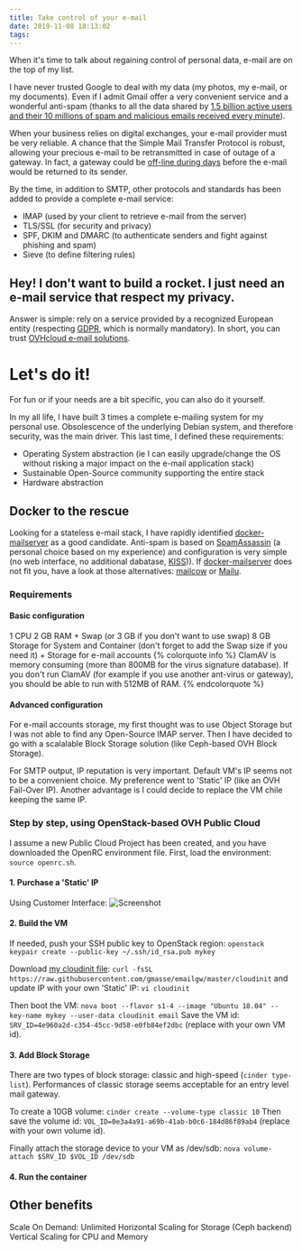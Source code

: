 ```yaml
---
title: Take control of your e-mail
date: 2019-11-08 18:13:02
tags:
---
```

When it's time to talk about regaining control of personal data, e-mail are on the top of my list.

I have never trusted Google to deal with my data (my photos, my e-mail, or my documents). Even if I admit Gmail offer a very convenient service and a wonderful anti-spam (thanks to all the data shared by [1.5 billion active users and their 10 millions of spam and malicious emails received every minute][1]).

When your business relies on digital exchanges, your e-mail provider must be very reliable. A chance that the Simple Mail Transfer Protocol is robust, allowing your precious e-mail to be retransmitted in case of outage of a gateway. In fact, a gateway could be [off-line during days][2] before the e-mail would be returned to its sender.

By the time, in addition to SMTP, other protocols and standards has been added to provide a complete e-mail service:
- IMAP (used by your client to retrieve e-mail from the server)
- TLS/SSL (for security and privacy)
- SPF, DKIM and DMARC (to authenticate senders and fight against phishing and spam)
- Sieve (to define filtering rules)

## Hey! I don't want to build a rocket. I just need an e-mail service that respect my privacy.

Answer is simple: rely on a service provided by a recognized European entity (respecting [GDPR][3], which is normally mandatory). In short, you can trust [OVHcloud e-mail solutions](https://www.ovh.ie/emails/).

# Let's do it!

For fun or if your needs are a bit specific, you can also do it yourself.

In my all life, I have built 3 times a complete e-mailing system for my personal use. Obsolescence of the underlying Debian system, and therefore security, was the main driver. This last time, I defined these requirements:
- Operating System abstraction (ie I can easily upgrade/change the OS without risking a major impact on the e-mail application stack)
- Sustainable Open-Source community supporting the entire stack
- Hardware abstraction

## Docker to the rescue

Looking for a stateless e-mail stack, I have rapidly identified [docker-mailserver](https://github.com/tomav/docker-mailserver) as a good candidate. Anti-spam is based on [SpamAssassin](https://spamassassin.apache.org) (a personal choice based on my experience) and configuration is very simple (no web interface, no additional dabatase, [KISS][4])). If [docker-mailserver](https://github.com/tomav/docker-mailserver) does not fit you, have a look at those alternatives: [mailcow](https://github.com/mailcow/mailcow-dockerized) or [Mailu](https://github.com/Mailu/Mailu).

### Requirements

#### Basic configuration

1 CPU
2 GB RAM + Swap (or 3 GB if you don't want to use swap)
8 GB Storage for System and Container (don't forget to add the Swap size if you need it)
\+ Storage for e-mail accounts
{% colorquote info %}
ClamAV is memory consuming (more than 800MB for the virus signature database). If you don't run ClamAV (for example if you use another ant-virus or gateway), you should be able to run with 512MB of RAM. 
{% endcolorquote %}

#### Advanced configuration

For e-mail accounts storage, my first thought was to use Object Storage but I was not able to find any Open-Source IMAP server. Then I have decided to go with a scalalable Block Storage solution (like Ceph-based OVH Block Storage).

For SMTP output, IP reputation is very important. Default VM's IP seems not to be a convenient choice. My preference went to 'Static' IP (like an OVH Fail-Over IP). Another advantage is I could decide to replace the VM chile keeping the same IP.

### Step by step, using OpenStack-based OVH Public Cloud

I assume a new Public Cloud Project has been created, and you have downloaded the OpenRC environment file.
First, load the environment: `source openrc.sh`.

#### 1. Purchase a 'Static' IP

Using Customer Interface:
![Screenshot](https://github.com/ovh/docs/raw/develop/pages/platform/public-cloud/buy_failover_ip/images/buyfailoverip1.png)

#### 2. Build the VM

If needed, push your SSH public key to OpenStack region:
`openstack keypair create --public-key ~/.ssh/id_rsa.pub mykey`

Download [my cloudinit file](https://github.com/gmasse/emailgw/blob/master/cloudinit):
`curl -fsSL https://raw.githubusercontent.com/gmasse/emailgw/master/cloudinit`
and update IP with your own 'Static' IP:
`vi cloudinit`

Then boot the VM:
`nova boot --flavor s1-4 --image "Ubuntu 18.04" --key-name mykey --user-data cloudinit email`
Save the VM id:
`SRV_ID=4e960a2d-c354-45cc-9d58-e0fb84ef2dbc` (replace with your own VM id).

#### 3. Add Block Storage

There are two types of block storage: classic and high-speed (`cinder type-list`). Performances of classic storage seems acceptable for an entry level mail gateway.

To create a 10GB volume:
`cinder create --volume-type classic 10`
Then save the volume id:
`VOL_ID=0e3a4a91-a69b-41ab-b0c6-184d86f89ab4` (replace with your own volume id).

Finally attach the storage device to your VM as /dev/sdb:
`nova volume-attach $SRV_ID $VOL_ID /dev/sdb`

#### 4. Run the container


## Other benefits

Scale On Demand:
    Unlimited Horizontal Scaling for Storage (Ceph backend)
    Vertical Scaling for CPU and Memory


[1]: <https://venturebeat.com/2019/02/06/gmail-is-now-blocking-100-million-more-spam-emails-a-day-thanks-to-tensorflow/>
[2]: <https://tools.ietf.org/html/rfc5321#section-4.5.4.1> '4-5 days recommended in RFC 5321'
[3]: <https://en.wikipedia.org/wiki/General_Data_Protection_Regulation> 'General Data Protection Regulation'
[4]: <https://en.wikipedia.org/wiki/KISS_principle> 'Keep It Simple, Supide'
